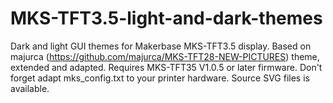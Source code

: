 # MKS-TFT3.5-light-and-dark-themes
Dark and light GUI themes for Makerbase MKS-TFT3.5 display. Based on majurca (https://github.com/majurca/MKS-TFT28-NEW-PICTURES) theme, extended and adapted. Requires MKS-TFT35 V1.0.5 or later firmware. Don't forget adapt mks_config.txt to your printer hardware. Source SVG files is available.
